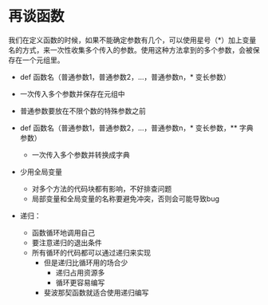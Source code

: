 # 再谈函数

我们在定义函数的时候，如果不能确定参数有几个，可以使用星号（*）加上变量名的方式，来一次性收集多个传入的参数。使用这种方法拿到的多个参数，会被保存在一个元组里。

-  def 函数名（普通参数1，普通参数2，...，普通参数n，* 变长参数）
  - 一次传入多个参数并保存在元组中
  - 普通参数要放在不限个数的特殊参数之前
- def 函数名（普通参数1，普通参数2，...，普通参数n，* 变长参数，** 字典参数）
  - 一次传入多个参数并转换成字典

- 少用全局变量
  - 对多个方法的代码块都有影响，不好排查问题
  - 局部变量和全局变量的名称要避免冲突，否则会可能导致bug
- 递归：
  - 函数循环地调用自己
  - 要注意递归的退出条件
  - 所有循环的代码都可以通过递归来实现
    - 但是递归比循环用的场合少
      - 递归占用资源多
      - 循环更容易编写
    - 斐波那契函数就适合使用递归编写 